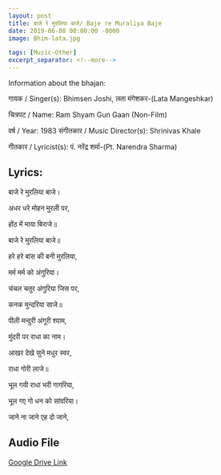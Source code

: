 ```yaml
---
layout: post
title: बाजे रे मुरलिया बाजे/ Baje re Muraliya Baje
date: 2019-06-08 00:00:00 -0000
image: Bhim-lata.jpg

tags: [Music-Other]
excerpt_separator: <!--more-->
---
```

<!--more-->

Information about the bhajan:


गायक / Singer(s): Bhimsen Joshi,  लता मंगेशकर-(Lata Mangeshkar)

चित्रपट / Name: Ram Shyam Gun Gaan (Non-Film)

वर्ष / Year: 1983 
संगीतकार / Music Director(s): Shrinivas Khale

गीतकार / Lyricist(s): पं. नरेंद्र शर्मा-(Pt. Narendra Sharma) 




## Lyrics: 


बाजे रे मुरलिया बाजे।

अधर धरे मोहन मुरली पर,

होंठ में माया बिराजे॥

बाजे रे मुरलिया बाजे॥



हरे हरे बांस की बनी मुरलिया,

मर्म मर्म को अंगुरिया।

चंचल चतुर अंगुरिया जिस पर,

कनक मुन्दरिया साजे॥



पीली मन्दुरी अंगूरी श्याम,

मुंदरी पर राधा का नाम।

आखर देखे सुने मधुर स्वर,

राधा गोरी लाजे॥



भूल गयी राधा भरी गागरिया,

भूल गए गो धन को सांवरिया।

जाने ना जाने एह दो जाने,




## Audio File



[Google Drive Link][Google Drive Link]

[Google Drive Link]: https://drive.google.com/open?id=1SeCMWd1j-d8O6mkTh-DTvZIpZeAoops9
